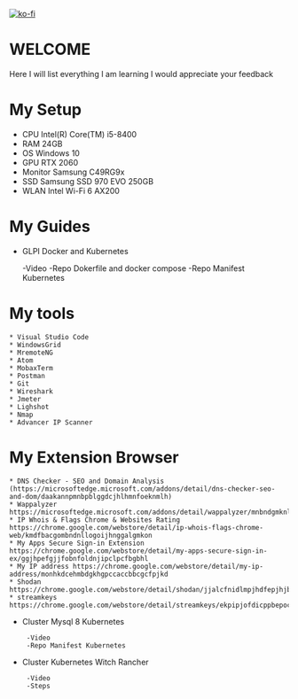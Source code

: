 [![ko-fi](https://ko-fi.com/img/githubbutton_sm.svg)](https://ko-fi.com/S6S07QX7X)
# WELCOME
Here I will list everything I am learning I would appreciate your feedback
# My Setup
   * CPU Intel(R) Core(TM) i5-8400
   * RAM 24GB
   * OS Windows 10
   * GPU  RTX 2060
   * Monitor Samsung C49RG9x
   * SSD  Samsung SSD 970 EVO 250GB 
   * WLAN  Intel Wi-Fi 6 AX200 
 # My Guides 
 
   * GLPI Docker and Kubernetes
   
      -Video
      -Repo Dokerfile and docker compose 
      -Repo Manifest Kubernetes
 # My tools 
 
    * Visual Studio Code
    * WindowsGrid
    * MremoteNG
    * Atom 
    * MobaxTerm
    * Postman
    * Git
    * Wireshark
    * Jmeter
    * Lighshot
    * Nmap
    * Advancer IP Scanner
  # My Extension Browser
  
    * DNS Checker - SEO and Domain Analysis  (https://microsoftedge.microsoft.com/addons/detail/dns-checker-seo-and-dom/daakannpmnbpblggdcjhlhmnfoeknmlh)
    * Wappalyzer  https://microsoftedge.microsoft.com/addons/detail/wappalyzer/mnbndgmknlpdjdnjfmfcdjoegcckoikn
    * IP Whois & Flags Chrome & Websites Rating  https://chrome.google.com/webstore/detail/ip-whois-flags-chrome-web/kmdfbacgombndnllogoijhnggalgmkon
    * My Apps Secure Sign-in Extension  https://chrome.google.com/webstore/detail/my-apps-secure-sign-in-ex/ggjhpefgjjfobnfoldnjipclpcfbgbhl
    * My IP address https://chrome.google.com/webstore/detail/my-ip-address/monhkdcehmbdgkhgpccaccbbcgcfpjkd
    * Shodan https://chrome.google.com/webstore/detail/shodan/jjalcfnidlmpjhdfepjhjbhnhkbgleap
    * streamkeys https://chrome.google.com/webstore/detail/streamkeys/ekpipjofdicppbepocohdlgenahaneen
    
* Cluster Mysql 8 Kubernetes 

       -Video
       -Repo Manifest Kubernetes
       
* Cluster Kubernetes Witch Rancher 

       -Video
       -Steps 
      
 
    
